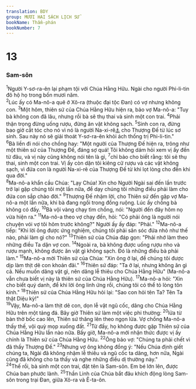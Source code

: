 ```yaml
---
translation: BDY
group: MƯƠI HAI SÁCH LỊCH SỬ
bookName: Thẩm-phán 
bookNumber: 7
---
```


<div class="title"><h1>13</h1><h3>Sam-sôn</h3></div>
<span class="verse cac_13_1"><sup>1</sup>Người Y-sơ-ra-ên lại phạm tội với Chúa Hằng Hữu. Ngài cho người Phi-li-tin đô hộ họ trong bốn mươi năm.<br/></span>
<span class="verse cac_13_2"><sup>2</sup>Lúc ấy có Ma-nô-a quê ở Xô-ra (thuộc đại tộc Đan) có vợ nhưng không con. </span>
<span class="verse cac_13_3"><sup>3</sup>Một hôm, thiên sứ của Chúa Hằng Hữu hiện ra, bảo vợ Ma-nô-a: &#34;Tuy bà không con đã lâu, nhưng rồi bà sẽ thụ thai và sinh một con trai. </span>
<span class="verse cac_13_4"><sup>4</sup>Phải thận trọng đừng uống rượu, đừng ăn vật không sạch. </span>
<span class="verse cac_13_5"><sup>5</sup>Sinh con ra, đừng bao giờ cắt tóc cho nó vì nó là người Na-xi-rê<a href="#" data-toggle="tooltip" data-placement="bottom" title="người được dâng hiến, được biệt riêng ra">⚓</a> cho Thượng Đế từ lúc sơ sinh. Sau này nó sẽ giải thoát Y-sơ-ra-ên khỏi ách thống trị Phi-li-tin.&#34;<br/></span>
<span class="verse cac_13_6"><sup>6</sup>Bà liền đi nói cho chồng hay: &#34;Một người của Thượng Đế hiện ra, trông như một thiên sứ của Thượng Đế, đáng sợ quá! Tôi không dám hỏi xem vị ấy đến từ đâu, và vị này cũng không nói tên là gì, </span>
<span class="verse cac_13_7"><sup>7</sup>chỉ bảo cho biết rằng: tôi sẽ thụ thai, sinh một con trai. Vị ấy còn dặn tôi kiêng cữ rượu và các vật không sạch, vì đứa con là người Na-xi-rê của Thượng Đế từ khi lọt lòng cho đến khi qua đời.&#34;<br/></span>
<span class="verse cac_13_8"><sup>8</sup>Ma-nô-a khẩn cầu Chúa: &#34;Lạy Chúa! Xin cho Người Ngài sai đến lần trước trở lại gặp chúng tôi một lần nữa, để dạy chúng tôi những điều phải làm cho đứa con sắp chào đời.&#34; </span>
<span class="verse cac_13_9"><sup>9</sup>Thượng Đế nhậm lời, cho Thiên sứ đến gặp vợ Ma-nô-a một lần nữa, khi bà đang ngồi trong đồng ruộng. Lúc ấy chồng bà không có đấy. </span>
<span class="verse cac_13_10"><sup>10</sup>Bà vội vàng chạy tìm chồng, nói: &#34;Người đến đây hôm nọ vừa hiện ra.&#34; </span>
<span class="verse cac_13_11"><sup>11</sup>Ma-nô-a theo vợ chạy đến, hỏi: &#34;Có phải ông là người nói chuyện vói vợ tôi hôm trước không?&#34; Người ấy ấy đáp: &#34;Phải.&#34; </span>
<span class="verse cac_13_12"><sup>12</sup>Ma-nô-a tiếp: &#34;Khi lời ông được ứng nghiệm, chúng tôi phải săn sóc đứa nhỏ như thế nào, phải làm gì cho nó?&#34; </span>
<span class="verse cac_13_13"><sup>13</sup>Thiên sứ của Chúa đáp gọn: &#34;Phải nhớ làm theo những điều Ta dặn vợ con. </span>
<span class="verse cac_13_14"><sup>14</sup>Ngoài ra, bà không được uống rượu nho và rượu mạnh, không được ăn vật gì không sạch. Đó là những điều bà phải làm.&#34; </span>
<span class="verse cac_13_15"><sup>15</sup>Ma-nô-a mời Thiên sứ của Chúa: &#34;Xin ông ở lại, để chúng tôi được dịp làm thịt dê con khoản đãi.&#34; </span>
<span class="verse cac_13_16"><sup>16</sup>Thiên sứ đáp: &#34;Ta ở lại, nhưng không ăn gì cả. Nếu muốn dâng vật gì, nên dâng lễ thiêu cho Chúa Hằng Hữu&#34; (Ma-nô-a vẫn chưa biết vị này là thiên sứ của Chúa Hằng Hữu). </span>
<span class="verse cac_13_17"><sup>17</sup>Ma-nô-a hỏi: &#34;Xin cho biết quý danh, để khi lời ông linh ứng rồi, chúng tôi có thể tỏ lòng tôn kính.&#34; </span>
<span class="verse cac_13_18"><sup>18</sup>Thiên sứ của Chúa Hằng Hữu hỏi lại: &#34;Sao con hỏi tên Ta? Tên Ta thật Diệu kỳ!&#34;<br/></span>
<span class="verse cac_13_19"><sup>19</sup>Vậy, Ma-nô-a làm thịt dê con, dọn lễ vật ngũ cốc, dâng cho Chúa Hằng Hữu trên một tảng đá. Bây giờ Thiên sứ làm một việc phi thường: </span>
<span class="verse cac_13_20"><sup>20</sup>lửa từ bàn thờ bốc cao lên, Thiên sứ thăng lên theo ngọn lửa. Vợ chồng Ma-nô-a thấy thế, vội quỳ mọp xuống đất. </span>
<span class="verse cac_13_21"><sup>21</sup>Từ đấy, họ không được gặp Thiên sứ của Chúa Hằng Hữu lần nào nữa. Bấy giờ, Ma-nô-a mới nhận thức được vị ấy chính là Thiên sứ của Chúa Hằng Hữu. </span>
<span class="verse cac_13_22"><sup>22</sup>Ông bảo vợ: &#34;Chúng ta phải chết vì đã thấy Thượng Đế.&#34; </span>
<span class="verse cac_13_23"><sup>23</sup>Nhưng vợ ông không đồng ý: &#34;Nếu Chúa định giết chúng ta, Ngài đã không nhậm lễ thiêu và ngũ cốc ta dâng, hơn nữa, Ngài cũng đã không cho ta thấy và nghe những điều dị thường này.&#34;<br/></span>
<span class="verse cac_13_24"><sup>24</sup>Thế rồi, bà sinh một con trai, đặt tên là Sam-sôn. Em bé lớn lên, được Chúa ban phước lành. </span>
<span class="verse cac_13_25"><sup>25</sup>Thần Linh của Chúa bắt đâu khích động lòng Sam-sôn trong trại Đan, giữa Xô-ra và Ê-ta-ôn.</span>
